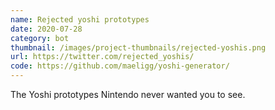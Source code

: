 ```yaml
---
name: Rejected yoshi prototypes
date: 2020-07-28
category: bot
thumbnail: /images/project-thumbnails/rejected-yoshis.png
url: https://twitter.com/rejected_yoshis/
code: https://github.com/maeligg/yoshi-generator/
---
```


The Yoshi prototypes Nintendo never wanted you to see.